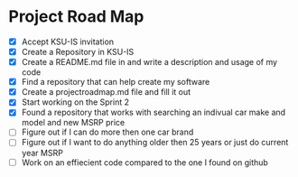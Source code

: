 # Project Road Map
- [x] Accept KSU-IS invitation
- [x] Create a Repository in KSU-IS
- [x] Create a README.md file in and write a description and usage of my code
- [x] Find a repository that can help create my software
- [x] Create a projectroadmap.md file and fill it out
- [x] Start working on the Sprint 2
- [x] Found a repository that works with searching an indivual car make and model and new MSRP price
- [ ] Figure out if I can do more then one car brand
- [ ] Figure out if I want to do anything older then 25 years or just do current year MSRP
- [ ] Work on an effiecient code compared to the one I found on github
